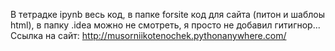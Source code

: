 В тетрадке ipynb весь код, в папке forsite код для сайта (питон и шаблоы html), в папку .idea можно не смотреть, я просто не добавил гитигнор...
Ссылка на сайт: http://musorniikotenochek.pythonanywhere.com/
